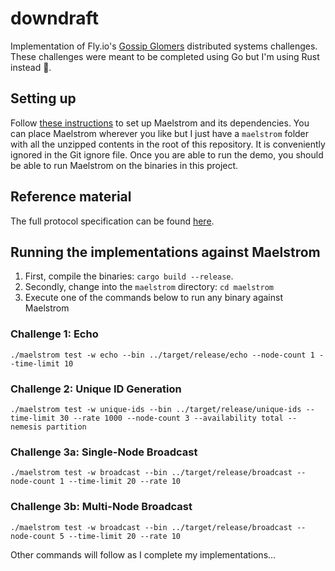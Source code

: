 # downdraft

Implementation of Fly.io's [Gossip Glomers](https://fly.io/dist-sys/) distributed systems challenges. These challenges were meant to be completed using Go but I'm using Rust instead 🦀.

## Setting up

Follow [these instructions](https://github.com/jepsen-io/maelstrom/blob/main/doc/01-getting-ready/index.md) to set up Maelstrom and its dependencies. You can place Maelstrom wherever you like but I just have a `maelstrom` folder with all the unzipped contents in the root of this repository. It is conveniently ignored in the Git ignore file. Once you are able to run the demo, you should be able to run Maelstrom on the binaries in this project.

## Reference material

The full protocol specification can be found [here](https://github.com/jepsen-io/maelstrom/blob/main/doc/protocol.md).

## Running the implementations against Maelstrom

1. First, compile the binaries: `cargo build --release`.
2. Secondly, change into the `maelstrom` directory: `cd maelstrom`
3. Execute one of the commands below to run any binary against Maelstrom

### Challenge 1: Echo

```
./maelstrom test -w echo --bin ../target/release/echo --node-count 1 --time-limit 10
```

### Challenge 2: Unique ID Generation

```
./maelstrom test -w unique-ids --bin ../target/release/unique-ids --time-limit 30 --rate 1000 --node-count 3 --availability total --nemesis partition
```

### Challenge 3a: Single-Node Broadcast

```
./maelstrom test -w broadcast --bin ../target/release/broadcast --node-count 1 --time-limit 20 --rate 10
```

### Challenge 3b: Multi-Node Broadcast

```
./maelstrom test -w broadcast --bin ../target/release/broadcast --node-count 5 --time-limit 20 --rate 10
```

Other commands will follow as I complete my implementations...
